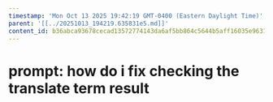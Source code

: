 ```yaml
---
timestamp: 'Mon Oct 13 2025 19:42:19 GMT-0400 (Eastern Daylight Time)'
parent: '[[../20251013_194219.635831e5.md]]'
content_id: b36abca93678cecad13572774143da6af5bb864c5644b5aff16035e963129c5c
---
```


# prompt: how do i fix checking the translate term result
